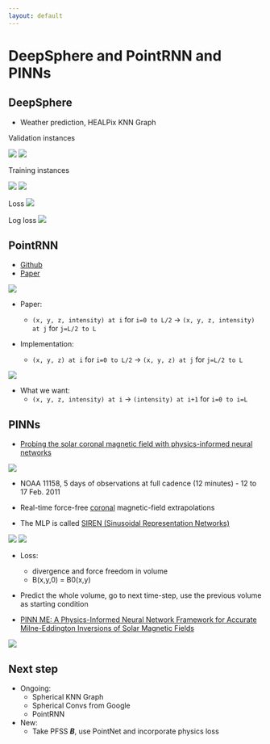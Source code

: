 ```yaml
---
layout: default
---
```

# DeepSphere and PointRNN and PINNs

## DeepSphere 

- Weather prediction, HEALPix KNN Graph

Validation instances

<img src="resources/week_14/exp_11_1_test.gif">
<img src="resources/week_14/exp_11_2_test.gif">

Training instances

<img src="resources/week_14/exp_11_1_train.gif">
<img src="resources/week_14/exp_11_2_train.gif">

Loss
<img src="resources/week_14/exp_11_loss.png">

Log loss
<img src="resources/week_14/exp_11_logloss.png">

## PointRNN

- <a href="https://github.com/hehefan/PointRNN-PyTorch/tree/master">Github</a>
- <a href="https://arxiv.org/abs/1910.08287">Paper</a>

<img src="resources/week_14/pointrnn.png">

- Paper:
    - `(x, y, z, intensity) at i` for `i=0 to L/2` -> `(x, y, z, intensity) at j` for `j=L/2 to L`
    
- Implementation: 
    - `(x, y, z) at i` for `i=0 to L/2` -> `(x, y, z) at j` for `j=L/2 to L`

<img src="resources/week_14/moving_mnist.png">

- What we want: 
    - `(x, y, z, intensity) at i` -> `(intensity) at i+1` for `i=0 to i=L`


## PINNs

- <a href="https://www.nature.com/articles/s41550-023-02030-9">Probing the solar coronal magnetic field with physics-informed neural networks</a>

<img src="resources/week_14/pinn2.png">

- NOAA 11158, 5 days of observations at full cadence (12 minutes) - 12 to 17 Feb. 2011

- Real-time force-free <u>coronal</u> magnetic-field extrapolations

- The MLP is called <a href="https://arxiv.org/abs/2006.09661">SIREN (Sinusoidal Representation Networks)</a>
<img src="resources/week_14/siren.png">
<img src="resources/week_14/siren2.png">

- Loss: 
    - divergence and force freedom in volume
    - B(x,y,0) = B0(x,y)

- Predict the whole volume, go to next time-step, use the previous volume as starting condition



- <a href="https://arxiv.org/abs/2502.13924">PINN ME: A Physics-Informed Neural Network Framework for Accurate Milne-Eddington Inversions of Solar Magnetic Fields</a>

<img src="resources/week_14/pinnme.png">



## Next step
- Ongoing:
    - Spherical KNN Graph
    - Spherical Convs from Google
    - PointRNN
- New:
    - Take PFSS ***B***, use PointNet and incorporate physics loss

